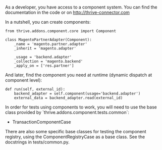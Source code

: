 As a developer, you have access to a component system. You can find the
documentation in the code or on <http://thrive-connector.com>

In a nutshell, you can create components:

    from thrive.addons.component.core import Component

    class MagentoPartnerAdapter(Component):
        _name = 'magento.partner.adapter'
        _inherit = 'magento.adapter'

        _usage = 'backend.adapter'
        _collection = 'magento.backend'
        _apply_on = ['res.partner']

And later, find the component you need at runtime (dynamic dispatch at
component level):

    def run(self, external_id):
        backend_adapter = self.component(usage='backend.adapter')
        external_data = backend_adapter.read(external_id)

In order for tests using components to work, you will need to use the
base class provided by \`thrive.addons.component.tests.common\`:

- TransactionComponentCase

There are also some specific base classes for testing the component
registry, using the ComponentRegistryCase as a base class. See the
docstrings in tests/common.py.
